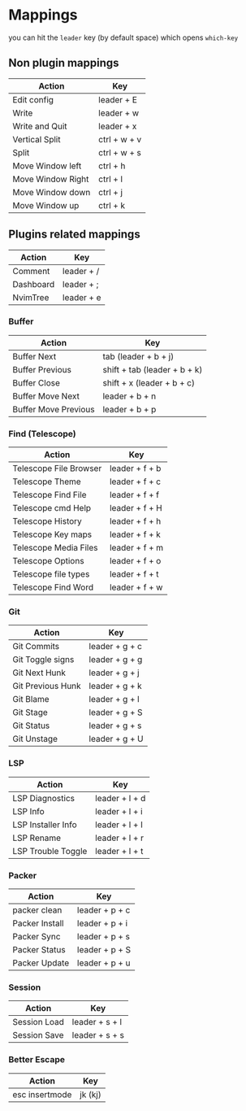# Mappings
you can hit the `leader` key (by default space) which opens `which-key`

## Non plugin mappings
| Action            | Key          |
| ----------------- | ------------ |
| Edit config       | leader + E   |
| Write             | leader + w   |
| Write and Quit    | leader + x   |
| Vertical Split    | ctrl + w + v |
| Split             | ctrl + w + s |
| Move Window left  | ctrl + h     |
| Move Window Right | ctrl + l     |
| Move Window down  | ctrl + j     |
| Move Window up    | ctrl + k     |

## Plugins related mappings
| Action    | Key        |
| --------- | ---------- |
| Comment   | leader + / |
| Dashboard | leader + ; |
| NvimTree  | leader + e |

### Buffer
| Action               | Key                           |
| -------------------- | ----------------------------- |
| Buffer Next          | tab  (leader + b + j)         |
| Buffer Previous      | shift + tab  (leader + b + k) |
| Buffer Close         | shift + x (leader + b + c)    |
| Buffer Move Next     | leader + b + n                |
| Buffer Move Previous | leader + b + p                |

### Find (Telescope)
| Action                       | Key            |
| ---------------------------- | -------------- |
| Telescope File Browser       | leader + f + b |
| Telescope Theme              | leader + f + c |
| Telescope Find File          | leader + f + f |
| Telescope cmd Help           | leader + f + H |
| Telescope History            | leader + f + h |
| Telescope Key maps           | leader + f + k |
| Telescope Media Files        | leader + f + m |
| Telescope Options            | leader + f + o |
| Telescope file types         | leader + f + t |
| Telescope Find Word          | leader + f + w |

### Git
| Action            | Key            |
| ----------------- | -------------- |
| Git Commits       | leader + g + c |
| Git Toggle signs  | leader + g + g |
| Git Next Hunk     | leader + g + j |
| Git Previous Hunk | leader + g + k |
| Git Blame         | leader + g + l |
| Git Stage         | leader + g + S |
| Git Status        | leader + g + s |
| Git Unstage       | leader + g + U |

### LSP
| Action                         | Key            |
| ------------------------------ | -------------- |
| LSP Diagnostics                | leader + l + d |
| LSP Info                       | leader + l + i |
| LSP Installer Info             | leader + l + I |
| LSP Rename                     | leader + l + r |
| LSP Trouble Toggle             | leader + l + t |

### Packer
| Action         | Key            |
| -------------- | -------------- |
| packer clean   | leader + p + c |
| Packer Install | leader + p + i |
| Packer Sync    | leader + p + s |
| Packer Status  | leader + p + S |
| Packer Update  | leader + p + u |

### Session
| Action       | Key            |
| ------------ | -------------- |
| Session Load | leader + s + l |
| Session Save | leader + s + s |

### Better Escape
| Action         | Key     |
| -------------- | ------- |
| esc insertmode | jk (kj) |
